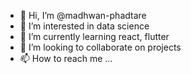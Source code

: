 - 👋 Hi, I’m @madhwan-phadtare
- 👀 I’m interested in data science
- 🌱 I’m currently learning react, flutter
- 💞️ I’m looking to collaborate on projects
- 📫 How to reach me ...

<!---
madhwan-phadtare/madhwan-phadtare is a ✨ special ✨ repository because its `README.md` (this file) appears on your GitHub profile.
You can click the Preview link to take a look at your changes.
--->
